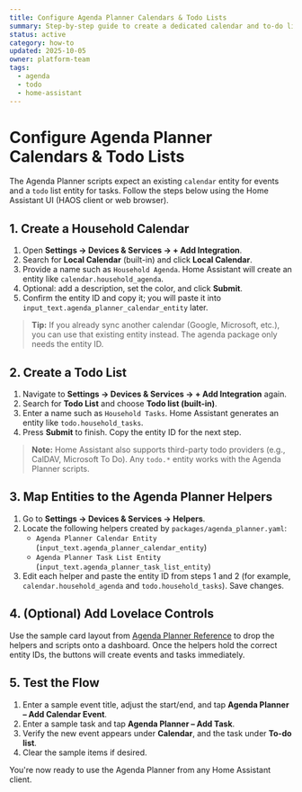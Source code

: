 ```yaml
---
title: Configure Agenda Planner Calendars & Todo Lists
summary: Step-by-step guide to create a dedicated calendar and to-do list entities for the Agenda Planner package via Home Assistant UI.
status: active
category: how-to
updated: 2025-10-05
owner: platform-team
tags:
  - agenda
  - todo
  - home-assistant
---
```


# Configure Agenda Planner Calendars & Todo Lists

The Agenda Planner scripts expect an existing `calendar` entity for events and a `todo` list entity for tasks. Follow the steps below using the Home Assistant UI (HAOS client or web browser).

## 1. Create a Household Calendar

1. Open **Settings → Devices & Services → + Add Integration**.
2. Search for **Local Calendar** (built-in) and click **Local Calendar**.
3. Provide a name such as `Household Agenda`. Home Assistant will create an entity like `calendar.household_agenda`.
4. Optional: add a description, set the color, and click **Submit**.
5. Confirm the entity ID and copy it; you will paste it into `input_text.agenda_planner_calendar_entity` later.

> **Tip:** If you already sync another calendar (Google, Microsoft, etc.), you can use that existing entity instead. The agenda package only needs the entity ID.

## 2. Create a Todo List

1. Navigate to **Settings → Devices & Services → + Add Integration** again.
2. Search for **Todo List** and choose **Todo list (built-in)**.
3. Enter a name such as `Household Tasks`. Home Assistant generates an entity like `todo.household_tasks`.
4. Press **Submit** to finish. Copy the entity ID for the next step.

> **Note:** Home Assistant also supports third-party todo providers (e.g., CalDAV, Microsoft To Do). Any `todo.*` entity works with the Agenda Planner scripts.

## 3. Map Entities to the Agenda Planner Helpers

1. Go to **Settings → Devices & Services → Helpers**.
2. Locate the following helpers created by `packages/agenda_planner.yaml`:
   - `Agenda Planner Calendar Entity` (`input_text.agenda_planner_calendar_entity`)
   - `Agenda Planner Task List Entity` (`input_text.agenda_planner_task_list_entity`)
3. Edit each helper and paste the entity ID from steps 1 and 2 (for example, `calendar.household_agenda` and `todo.household_tasks`). Save changes.

## 4. (Optional) Add Lovelace Controls

Use the sample card layout from [Agenda Planner Reference](../reference/agenda-planner.md#related-dashboard-idea) to drop the helpers and scripts onto a dashboard. Once the helpers hold the correct entity IDs, the buttons will create events and tasks immediately.

## 5. Test the Flow

1. Enter a sample event title, adjust the start/end, and tap **Agenda Planner – Add Calendar Event**.
2. Enter a sample task and tap **Agenda Planner – Add Task**.
3. Verify the new event appears under **Calendar**, and the task under **To-do list**.
4. Clear the sample items if desired.

You're now ready to use the Agenda Planner from any Home Assistant client.
